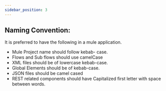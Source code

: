 ```yaml
---
sidebar_position: 3
---
```


## Naming Convention:

It is preferred to have the following in a mule application.
- Mule Project name should follow kebab- case.
- Flows and Sub flows should use camelCase
- XML files should be of lowercase kebab-case.
- Global Elements should be of kebab-case.
- JSON files should be camel cased
- REST related components should have Capitalized first letter with space between words.